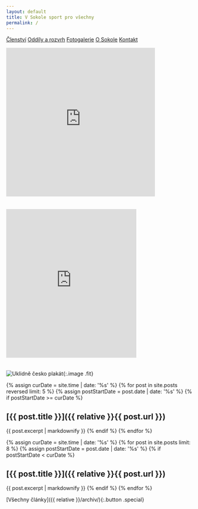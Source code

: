 ```yaml
---
layout: default
title: V Sokole sport pro všechny
permalink: /
---
```


<div class="row">
  <div class="12u$(medium)">
    <p><a href="{{ site.baseurl }}/clenstvi/" class="button">Členství</a>
    <a href="{{ site.baseurl }}/oddily/" class="button">Oddíly a rozvrh</a>
    <a href="http://sokolsestajovice.rajce.idnes.cz" class="button">Fotogalerie</a>
    <a href="{{ site.baseurl }}/o-sokole/" class="button">O Sokole</a>
    <a href="{{ site.baseurl }}/kontakt/" class="button">Kontakt</a>
    </p>
  </div>
</div>
<div class="row">
  <div class="12u$(medium)">
    <p><iframe src="https://www.facebook.com/plugins/page.php?href=https%3A%2F%2Fwww.facebook.com%2Ftjsokolsestajovice%2F&tabs=timeline&height=400&small_header=true&adapt_container_width=true&hide_cover=true&show_facepile=false&appId=469260143436623" style="width:400px;height:400px;border:none;overflow:hidden;margin-bottom:20px" scrolling="no" frameborder="0" allowTransparency="true" ></iframe></p>
  </div>
  <div class="6u$(medium)">
    <p><iframe src="https://calendar.google.com/calendar/embed?mode=AGENDA&amp;height=400&amp;wkst=1&amp;bgcolor=%23FFFFFF&amp;src=vm2umku4aq2kt85mhqs4btnhio%40group.calendar.google.com&amp;color=%23B1440E&amp;ctz=Europe%2FPrague" style="width:350px;height:400px;border:none;overflow:hidden;margin-bottom:20px" scrolling="no" frameborder="0" allowTransparency="true" ></iframe></p>
  </div>
</div>

![Uklidně česko plakát]({{relative}}/images/Uklidme_cesko-2018.jpg "Ukliďme česko plakát"){:.image .fit}

{% assign curDate = site.time | date: '%s' %}
{% for post in site.posts reversed limit: 5 %}
    {% assign postStartDate = post.date | date: '%s' %}
    {% if postStartDate >= curDate %}
## [{{ post.title }}]({{ relative }}{{ post.url }})
{{ post.excerpt | markdownify }}
    {% endif %}
{% endfor %}

{% assign curDate = site.time | date: '%s' %}
{% for post in site.posts limit: 8 %}
    {% assign postStartDate = post.date | date: '%s' %}
    {% if postStartDate < curDate %}
## [{{ post.title }}]({{ relative }}{{ post.url }})
{{ post.excerpt | markdownify }}
    {% endif %}
{% endfor %}

[Všechny články]({{ relative }}/archiv/){:.button .special}
